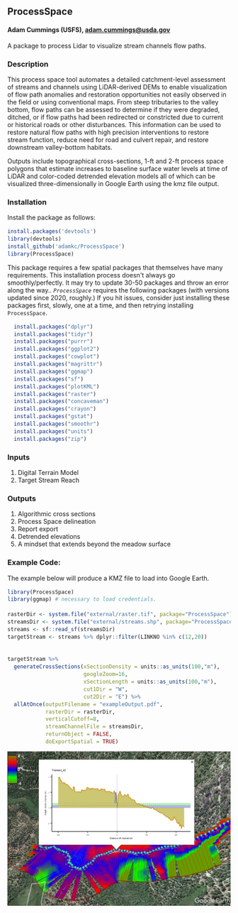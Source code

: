 ## ProcessSpace

#### Adam Cummings (USFS), <adam.cummings@usda.gov>

A package to process Lidar to visualize stream channels flow paths.

### Description

This process space tool automates a detailed catchment-level assessment of
streams and channels using LiDAR-derived DEMs to enable visualization of flow
path anomalies and restoration opportunities not easily observed in the field or
using conventional maps. From steep tributaries to the valley bottom, flow paths
can be assessed to determine if they were degraded, ditched, or if flow paths
had been redirected or constricted due to current or historical roads or other
disturbances. This information can be used to restore natural flow paths with
high precision interventions to restore stream function, reduce need for road
and culvert repair, and restore downstream valley-bottom habitats.

Outputs include topographical cross-sections, 1-ft and 2-ft process space
polygons that estimate increases to baseline surface water levels at time of
LiDAR and color-coded detrended elevation models all of which can be visualized
three-dimensionally in Google Earth using the kmz file output.


### Installation

Install the package as follows:

``` r
install.packages('devtools')
library(devtools)
install_github('adamkc/ProcessSpace')
library(ProcessSpace)
```

This package requires a few spatial packages that themselves have many requirements. This installation process doesn't always go smoothly/perfectly. It may try to update 30-50 packages and throw an error along the way..  *`ProcessSpace`* requires the following packages (with versions updated since 2020, roughly.) If you hit issues, consider just installing these packages first, slowly, one at a time, and then retrying installing `ProcessSpace`.

``` r
  install.packages("dplyr")
  install.packages("tidyr")
  install.packages("purrr")
  install.packages("ggplot2")
  install.packages("cowplot")
  install.packages("magrittr")
  install.packages("ggmap")
  install.packages("sf")
  install.packages("plotKML")
  install.packages("raster")
  install.packages("concaveman")
  install.packages("crayon")
  install.packages("gstat")
  install.packages("smoothr")
  install.packages("units")
  install.packages("zip")
```

### Inputs

1. Digital Terrain Model
2. Target Stream Reach

### Outputs

1. Algorithmic cross sections
1. Process Space delineation
1. Report export
1. Detrended elevations
1. A mindset that extends beyond the meadow surface

### Example Code:

The example below will produce a KMZ file to load into Google Earth.

``` r
library(ProcessSpace)
library(ggmap) # necessary to load credentials.

rasterDir <- system.file("external/raster.tif", package="ProcessSpace")
streamsDir <- system.file("external/streams.shp", package="ProcessSpace")
streams <- sf::read_sf(streamsDir)
targetStream <- streams %>% dplyr::filter(LINKNO %in% c(12,20))


targetStream %>%
  generateCrossSections(xSectionDensity = units::as_units(100,"m"),
                        googleZoom=16,
                        xSectionLength = units::as_units(100,"m"),
                        cut1Dir = "W",
                        cut2Dir = "E") %>% 
  allAtOnce(outputFilename = "exampleOutput.pdf",
            rasterDir = rasterDir,
            verticalCutoff=8,
            streamChannelFile = streamsDir,
            returnObject = FALSE,
            doExportSpatial = TRUE)
```

![Example image from Google Earth](images/ExampleOutput.png)
